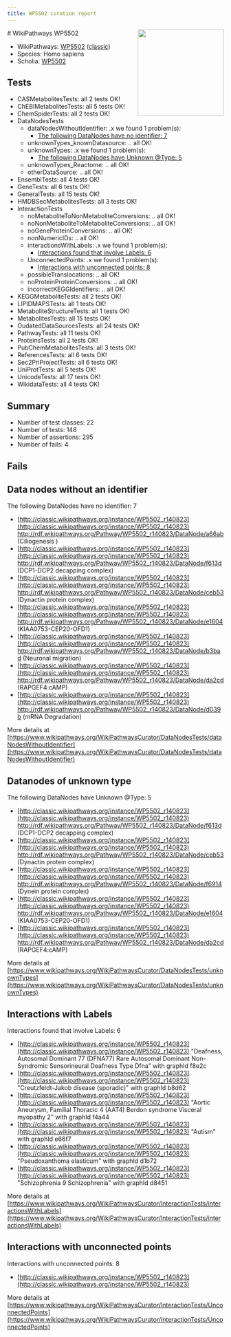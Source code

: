 ```yaml
---
title: WP5502 curation report
---
```


<img style="float: right; width: 200px" src="https://upload.wikimedia.org/wikipedia/commons/thumb/8/83/Wplogo_with_text_500.png/640px-Wplogo_with_text_500.png" />
# WikiPathways WP5502

* WikiPathways: [WP5502](https://wikipathways.org/pathways/WP5502) ([classic](https://classic.wikipathways.org/instance/WP5502))
* Species: Homo sapiens
* Scholia: [WP5502](https://scholia.toolforge.org/wikipathways/WP5502)
## Tests
* CASMetabolitesTests: all 2 tests OK!
* ChEBIMetabolitesTests: all 5 tests OK!
* ChemSpiderTests: all 2 tests OK!
* DataNodesTests
    * dataNodesWithoutIdentifier: .x we found 1 problem(s):
        * [The following DataNodes have no identifier: 7](#d2d32fa6)
    * unknownTypes_knownDatasource: .. all OK!
    * unknownTypes: .x we found 1 problem(s):
        * [The following DataNodes have Unknown @Type: 5](#839973e3)
    * unknownTypes_Reactome: .. all OK!
    * otherDataSource: .. all OK!
* EnsemblTests: all 4 tests OK!
* GeneTests: all 6 tests OK!
* GeneralTests: all 15 tests OK!
* HMDBSecMetabolitesTests: all 3 tests OK!
* InteractionTests
    * noMetaboliteToNonMetaboliteConversions: .. all OK!
    * noNonMetaboliteToMetaboliteConversions: .. all OK!
    * noGeneProteinConversions: .. all OK!
    * nonNumericIDs: .. all OK!
    * interactionsWithLabels: .x we found 1 problem(s):
        * [Interactions found that involve Labels: 6](#630d267d)
    * UnconnectedPoints: .x we found 1 problem(s):
        * [Interactions with unconnected points: 8](#35a61ae0)
    * possibleTranslocations: .. all OK!
    * noProteinProteinConversions: .. all OK!
    * incorrectKEGGIdentifiers: .. all OK!
* KEGGMetaboliteTests: all 2 tests OK!
* LIPIDMAPSTests: all 1 tests OK!
* MetaboliteStructureTests: all 1 tests OK!
* MetabolitesTests: all 15 tests OK!
* OudatedDataSourcesTests: all 24 tests OK!
* PathwayTests: all 11 tests OK!
* ProteinsTests: all 2 tests OK!
* PubChemMetabolitesTests: all 3 tests OK!
* ReferencesTests: all 6 tests OK!
* Sec2PriProjectTests: all 6 tests OK!
* UniProtTests: all 5 tests OK!
* UnicodeTests: all 17 tests OK!
* WikidataTests: all 4 tests OK!


## Summary

* Number of test classes: 22
* Number of tests: 148
* Number of assertions: 295
* Number of fails: 4

## Fails

<a name="d2d32fa6" />

## Data nodes without an identifier

The following DataNodes have no identifier: 7

* [http://classic.wikipathways.org/instance/WP5502_r140823](http://classic.wikipathways.org/instance/WP5502_r140823) http://rdf.wikipathways.org/Pathway/WP5502_r140823/DataNode/a66ab (Ciliogenesis )
* [http://classic.wikipathways.org/instance/WP5502_r140823](http://classic.wikipathways.org/instance/WP5502_r140823) http://rdf.wikipathways.org/Pathway/WP5502_r140823/DataNode/f613d (DCP1-DCP2 decapping complex)
* [http://classic.wikipathways.org/instance/WP5502_r140823](http://classic.wikipathways.org/instance/WP5502_r140823) http://rdf.wikipathways.org/Pathway/WP5502_r140823/DataNode/ceb53 (Dynactin protein complex)
* [http://classic.wikipathways.org/instance/WP5502_r140823](http://classic.wikipathways.org/instance/WP5502_r140823) http://rdf.wikipathways.org/Pathway/WP5502_r140823/DataNode/e1604 (KIAA0753-CEP20-OFD1)
* [http://classic.wikipathways.org/instance/WP5502_r140823](http://classic.wikipathways.org/instance/WP5502_r140823) http://rdf.wikipathways.org/Pathway/WP5502_r140823/DataNode/b3bad (Neuronal migration)
* [http://classic.wikipathways.org/instance/WP5502_r140823](http://classic.wikipathways.org/instance/WP5502_r140823) http://rdf.wikipathways.org/Pathway/WP5502_r140823/DataNode/da2cd (RAPGEF4:cAMP)
* [http://classic.wikipathways.org/instance/WP5502_r140823](http://classic.wikipathways.org/instance/WP5502_r140823) http://rdf.wikipathways.org/Pathway/WP5502_r140823/DataNode/d039b (mRNA Degradation)


More details at [https://www.wikipathways.org/WikiPathwaysCurator/DataNodesTests/dataNodesWithoutIdentifier](https://www.wikipathways.org/WikiPathwaysCurator/DataNodesTests/dataNodesWithoutIdentifier)

<a name="839973e3" />

## Datanodes of unknown type

The following DataNodes have Unknown @Type: 5

* [http://classic.wikipathways.org/instance/WP5502_r140823](http://classic.wikipathways.org/instance/WP5502_r140823) http://rdf.wikipathways.org/Pathway/WP5502_r140823/DataNode/f613d (DCP1-DCP2 decapping complex)
* [http://classic.wikipathways.org/instance/WP5502_r140823](http://classic.wikipathways.org/instance/WP5502_r140823) http://rdf.wikipathways.org/Pathway/WP5502_r140823/DataNode/ceb53 (Dynactin protein complex)
* [http://classic.wikipathways.org/instance/WP5502_r140823](http://classic.wikipathways.org/instance/WP5502_r140823) http://rdf.wikipathways.org/Pathway/WP5502_r140823/DataNode/f6914 (Dynein protein complex)
* [http://classic.wikipathways.org/instance/WP5502_r140823](http://classic.wikipathways.org/instance/WP5502_r140823) http://rdf.wikipathways.org/Pathway/WP5502_r140823/DataNode/e1604 (KIAA0753-CEP20-OFD1)
* [http://classic.wikipathways.org/instance/WP5502_r140823](http://classic.wikipathways.org/instance/WP5502_r140823) http://rdf.wikipathways.org/Pathway/WP5502_r140823/DataNode/da2cd (RAPGEF4:cAMP)


More details at [https://www.wikipathways.org/WikiPathwaysCurator/DataNodesTests/unknownTypes](https://www.wikipathways.org/WikiPathwaysCurator/DataNodesTests/unknownTypes)

<a name="630d267d" />

## Interactions with Labels

Interactions found that involve Labels: 6

* [http://classic.wikipathways.org/instance/WP5502_r140823](http://classic.wikipathways.org/instance/WP5502_r140823) "Deafness, Autosomal Dominant 77 (DFNA77)
Rare Autosomal Dominant Non-Syndromic Sensorineural Deafness Type Dfna" with graphId f8e2c
* [http://classic.wikipathways.org/instance/WP5502_r140823](http://classic.wikipathways.org/instance/WP5502_r140823) "Creutzfeldt-Jakob 
disease (sporadic)" with graphId b8d62
* [http://classic.wikipathways.org/instance/WP5502_r140823](http://classic.wikipathways.org/instance/WP5502_r140823) "Aortic Aneurysm, Familial Thoracic 4 (AAT4)
Berdon syndrome
Visceral myopathy 2" with graphId f4a44
* [http://classic.wikipathways.org/instance/WP5502_r140823](http://classic.wikipathways.org/instance/WP5502_r140823) "Autism" with graphId e66f7
* [http://classic.wikipathways.org/instance/WP5502_r140823](http://classic.wikipathways.org/instance/WP5502_r140823) "Pseudoxanthoma elasticum" with graphId d1b72
* [http://classic.wikipathways.org/instance/WP5502_r140823](http://classic.wikipathways.org/instance/WP5502_r140823) "Schizophrenia 9 
Schizophrenia" with graphId d8451


More details at [https://www.wikipathways.org/WikiPathwaysCurator/InteractionTests/interactionsWithLabels](https://www.wikipathways.org/WikiPathwaysCurator/InteractionTests/interactionsWithLabels)

<a name="35a61ae0" />

## Interactions with unconnected points

Interactions with unconnected points: 8

* [http://classic.wikipathways.org/instance/WP5502_r140823](http://classic.wikipathways.org/instance/WP5502_r140823)


More details at [https://www.wikipathways.org/WikiPathwaysCurator/InteractionTests/UnconnectedPoints](https://www.wikipathways.org/WikiPathwaysCurator/InteractionTests/UnconnectedPoints)

